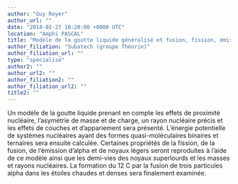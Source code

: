 ```yaml
---
author: "Guy Royer"
author_url: ""
date: "2014-02-27 10:20:00 +0000 UTC"
location: "Amphi PASCAL"
title: "Modèle de la goutte liquide généralisé et fusion, fission, émission alpha et de clusters, noyaux superlourds et formules de masse"
author_filiation: "Subatech (groupe Théorie)"
author_filiation_url: ""
type: "spécialisé"
author2: ""
author_url2: ""
author_filiation2: ""
author_filiation_url2: ""
title2: ""
---
```

Un modèle de la goutte liquide prenant en compte les effets de proximité nucléaire, l’asymétrie de masse et de charge, un rayon nucléaire précis et les effets de couches et d’appariement sera présenté. L’énergie potentielle de systèmes nucléaires ayant des formes quasi-moléculaires binaires et ternaires sera ensuite calculée. Certaines propriétés de la fission, de la fusion, de l’émission d’alpha et de noyaux légers seront reproduites à l’aide de ce modèle ainsi que les demi-vies des noyaux superlourds et les masses et rayons nucléaires. La formation du 
12
C par la fusion de trois particules alpha dans les étoiles chaudes et denses sera finalement examinée.
